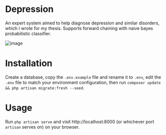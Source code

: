 # Depression
An expert system aimed to help diagnose depression and similar disorders, which I wrote for my thesis. Supports forward chaining with naive bayes probabilistic classifier.

![image](https://user-images.githubusercontent.com/47256917/224542705-9163a030-b322-4709-86da-3b108c12fa16.png)
# Installation
Create a database, copy the ```.env.example``` file and rename it to ```.env```, edit the ```.env``` file to match your environment configuration, then run ```composer update && php artisan migrate:fresh --seed```.
# Usage
Run ```php artisan serve``` and visit http://localhost:8000 (or whichever port ```artisan``` serves on) on your browser.
